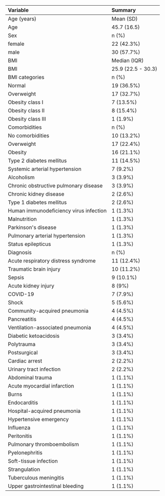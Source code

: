 |Variable                               |Summary            |
|:--------------------------------------|:------------------|
|Age (years)                            |Mean (SD)          |
|Age                                    |45.7 (16.5)        |
|Sex                                    |n (%)              |
|female                                 |22 (42.3%)         |
|male                                   |30 (57.7%)         |
|BMI                                    |Median (IQR)       |
|BMI                                    |25.9 (22.5 - 30.3) |
|BMI categories                         |n (%)              |
|Normal                                 |19 (36.5%)         |
|Overweight                             |17 (32.7%)         |
|Obesity class I                        |7 (13.5%)          |
|Obesity class II                       |8 (15.4%)          |
|Obesity class III                      |1 (1.9%)           |
|Comorbidities                          |n (%)              |
|No comorbidities                       |10 (13.2%)         |
|Overweight                             |17 (22.4%)         |
|Obesity                                |16 (21.1%)         |
|Type 2 diabetes mellitus               |11 (14.5%)         |
|Systemic arterial hypertension         |7 (9.2%)           |
|Alcoholism                             |3 (3.9%)           |
|Chronic obstructive pulmonary disease  |3 (3.9%)           |
|Chronic kidney disease                 |2 (2.6%)           |
|Type 1 diabetes mellitus               |2 (2.6%)           |
|Human immunodeficiency virus infection |1 (1.3%)           |
|Malnutrition                           |1 (1.3%)           |
|Parkinson's disease                    |1 (1.3%)           |
|Pulmonary arterial hypertension        |1 (1.3%)           |
|Status epilepticus                     |1 (1.3%)           |
|Diagnosis                              |n (%)              |
|Acute respiratory distress syndrome    |11 (12.4%)         |
|Traumatic brain injury                 |10 (11.2%)         |
|Sepsis                                 |9 (10.1%)          |
|Acute kidney injury                    |8 (9%)             |
|COVID-19                               |7 (7.9%)           |
|Shock                                  |5 (5.6%)           |
|Community-acquired pneumonia           |4 (4.5%)           |
|Pancreatitis                           |4 (4.5%)           |
|Ventilation-associated pneumonia       |4 (4.5%)           |
|Diabetic ketoacidosis                  |3 (3.4%)           |
|Polytrauma                             |3 (3.4%)           |
|Postsurgical                           |3 (3.4%)           |
|Cardiac arrest                         |2 (2.2%)           |
|Urinary tract infection                |2 (2.2%)           |
|Abdominal trauma                       |1 (1.1%)           |
|Acute myocardial infarction            |1 (1.1%)           |
|Burns                                  |1 (1.1%)           |
|Endocarditis                           |1 (1.1%)           |
|Hospital-acquired pneumonia            |1 (1.1%)           |
|Hypertensive emergency                 |1 (1.1%)           |
|Influenza                              |1 (1.1%)           |
|Peritonitis                            |1 (1.1%)           |
|Pulmonary thromboembolism              |1 (1.1%)           |
|Pyelonephritis                         |1 (1.1%)           |
|Soft-tissue infection                  |1 (1.1%)           |
|Strangulation                          |1 (1.1%)           |
|Tuberculous meningitis                 |1 (1.1%)           |
|Upper gastrointestinal bleeding        |1 (1.1%)           |
